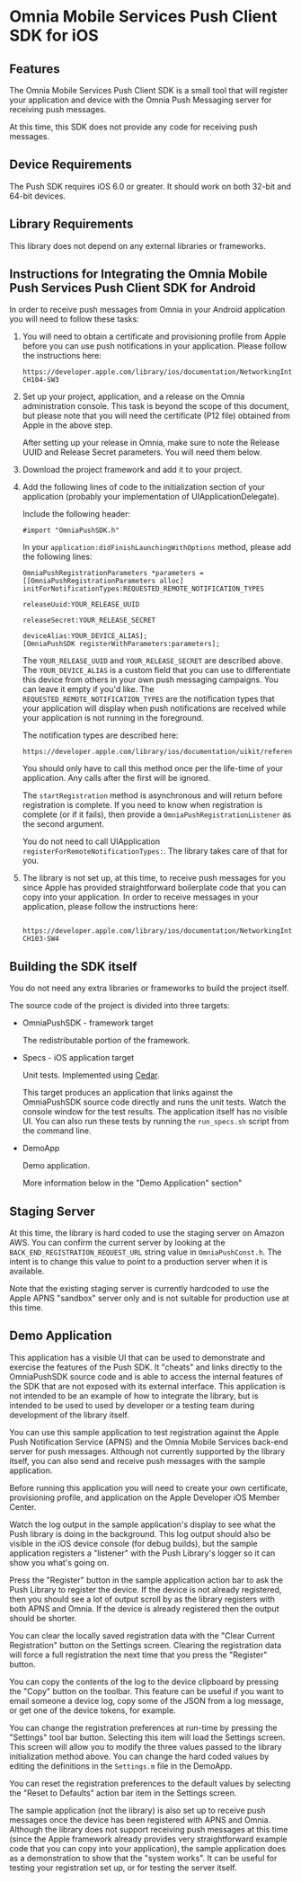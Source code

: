 Omnia Mobile Services Push Client SDK for iOS
=============================================

Features
--------

The Omnia Mobile Services Push Client SDK is a small tool that will register your application and device with the Omnia
Push Messaging server for receiving push messages.

At this time, this SDK does not provide any code for receiving push messages.

Device Requirements
-------------------

The Push SDK requires iOS 6.0 or greater.  It should work on both 32-bit and 64-bit devices.

Library Requirements
--------------------

This library does not depend on any external libraries or frameworks.

Instructions for Integrating the Omnia Mobile Push Services Push Client SDK for Android
---------------------------------------------------------------------------------------

In order to receive push messages from Omnia in your Android application you will need to follow these tasks:

 1. You will need to obtain a certificate and provisioning profile from Apple before you can use push notifications
    in your application.  Please follow the instructions here:

        https://developer.apple.com/library/ios/documentation/NetworkingInternet/Conceptual/RemoteNotificationsPG/Chapters/ProvisioningDevelopment.html#//apple_ref/doc/uid/TP40008194-CH104-SW3

 2. Set up your project, application, and a release on the Omnia administration console.  This task is beyond the scope
    of this document, but please note that you will need the certificate (P12 file) obtained from Apple in the above step.

    After setting up your release in Omnia, make sure to note the Release UUID and Release Secret parameters.  You will
    need them below.

 3. Download the project framework and add it to your project.

 4. Add the following lines of code to the initialization section of your application (probably your implementation of
    UIApplicationDelegate).
 
    Include the following header:
	
        #import "OmniaPushSDK.h"
	    

    In your `application:didFinishLaunchingWithOptions` method, please add the following lines:
   
        OmniaPushRegistrationParameters *parameters = [[OmniaPushRegistrationParameters alloc] initForNotificationTypes:REQUESTED_REMOTE_NOTIFICATION_TYPES
                                                                                                            releaseUuid:YOUR_RELEASE_UUID
                                                                                                          releaseSecret:YOUR_RELEASE_SECRET
                                                                                                            deviceAlias:YOUR_DEVICE_ALIAS];
        [OmniaPushSDK registerWithParameters:parameters];
   

    The `YOUR_RELEASE_UUID` and `YOUR_RELEASE_SECRET` are described above.  The `YOUR_DEVICE_ALIAS` is a custom field that
    you can use to differentiate this device from others in your own push messaging campaigns.  You can leave it empty
    if you'd like.  The `REQUESTED_REMOTE_NOTIFICATION_TYPES` are the notification types that your application will display
	when push notifications are received while your application is not running in the foreground.

	The notification types are described here:

	    https://developer.apple.com/library/ios/documentation/uikit/reference/UIApplication_Class/Reference/Reference.html#//apple_ref/doc/c_ref/UIRemoteNotificationType

    You should only have to call this method once per the life-time of your application.  Any calls after the first will be ignored.

    The `startRegistration` method is asynchronous and will return before registration is complete.  If you need to know
    when registration is complete (or if it fails), then provide a `OmniaPushRegistrationListener` as the second argument.

    You do not need to call UIApplication `registerForRemoteNotificationTypes:`.  The library takes care of that for you.

 6. The library is not set up, at this time, to receive push messages for you since Apple has provided straightforward
    boilerplate code that you can copy into your application.  In order to receive messages in your application, please
    follow the instructions here:

         https://developer.apple.com/library/ios/documentation/NetworkingInternet/Conceptual/RemoteNotificationsPG/Chapters/IPhoneOSClientImp.html#//apple_ref/doc/uid/TP40008194-CH103-SW4

Building the SDK itself
-----------------------

You do not need any extra libraries or frameworks to build the project itself.

The source code of the project is divided into three targets:

 * OmniaPushSDK - framework target
 
     The redistributable portion of the framework.

 * Specs - iOS application target

     Unit tests.  Implemented using [Cedar](https://github.com/pivotal/cedar).

	 This target produces an application that links against the OmniaPushSDK source code directly
	 and runs the unit tests.  Watch the console window for the test results.  The application itself
	 has no visible UI.  You can also run these tests by running the `run_specs.sh` script from the
	 command line.

 * DemoApp

     Demo application.


	 More information below in the "Demo Application" section"

Staging Server
--------------

At this time, the library is hard coded to use the staging server on Amazon AWS.  You can confirm the current server
by looking at the `BACK_END_REGISTRATION_REQUEST_URL` string value in `OmniaPushConst.h`.  The intent is to change this value
to point to a production server when it is available.

Note that the existing staging server is currently hardcoded to use the Apple APNS "sandbox" server only and is
not suitable for production use at this time.

Demo Application
----------------

This application has a visible UI that can be used to demonstrate and exercise the features of the Push SDK.  It "cheats"
and links directly to the OmniaPushSDK source code and is able to access the internal features of the SDK that are not
exposed with its external interface.  This application is not intended to be an example of how to integrate the library,
but is intended to be used to used by developer or a testing team during development of the library itself.

You can use this sample application to test registration against the Apple Push Notification Service (APNS) and the
Omnia Mobile Services back-end server for push messages.  Although not currently supported by the library itself, you
can also send and receive push messages with the sample application.

Before running this application you will need to create your own certificate, provisioning profile, and application
on the Apple Developer iOS Member Center.

Watch the log output in the sample application's display to see what the Push library is doing in the background.  This
log output should also be visible in the iOS device console (for debug builds), but the sample application registers a
"listener" with the Push Library's logger so it can show you what's going on.

Press the "Register" button in the sample application action bar to ask the Push Library to register the device.  If
the device is not already registered, then you should see a lot of output scroll by as the library registers with
both APNS and Omnia.  If the device is already registered then the output should be shorter.

You can clear the locally saved registration data with the "Clear Current Registration" button on the Settings screen.
Clearing the registration data will force a full registration the next time that you press the "Register" button.

You can copy the contents of the log to the device clipboard by pressing the "Copy" button on the toolbar.  This feature
can be useful if you want to email someone a device log, copy some of the JSON from a log message, or get one of the device
tokens, for example.

You can change the registration preferences at run-time by pressing the "Settings" tool bar button.  Selecting this item
will load the Settings screen.  This screen will allow you to modify the three values passed to the library initialization
method above.  You can change the hard coded values by editing the definitions in the `Settings.m` file in the DemoApp.

You can reset the registration preferences to the default values by selecting the "Reset to Defaults" action bar item in
the Settings screen.

The sample application (not the library) is also set up to receive push messages once the device has been registered
with APNS and Omnia.  Although the library does not support receiving push messages at this time (since the Apple framework
already provides very straightforward example code that you can copy into your application), the sample application
does as a demonstration to show that the "system works".  It can be useful for testing your registration set up, or
for testing the server itself.
